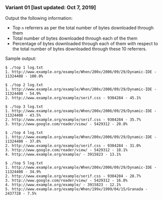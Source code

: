 ### Variant 01 [last updated: Oct 7, 2019]
Output the following information:

* Top `n` referrers as per the total number of bytes downloaded through them
* Total number of bytes downloaded through each of the them
* Percentage of bytes downloaded through each of them with respect to the total number of bytes downloaded through these 10 referrers.

Sample output:

```
$ ./top 1 log.txt
1. http://www.example.org/example/When/200x/2006/09/29/Dynamic-IDE - 11324408 - 100.0%

$ ./top 2 log.txt
1. http://www.example.org/example/When/200x/2006/09/29/Dynamic-IDE - 11324408 - 54.9%
2. http://www.example.org/example/serif.css - 9304284 - 45.1%

$ ./top 3 log.txt
1. http://www.example.org/example/When/200x/2006/09/29/Dynamic-IDE - 11324408 - 43.5%
2. http://www.example.org/example/serif.css - 9304284 - 35.7%
3. http://www.google.com/reader/view/ - 5429312 - 20.8%

$ ./top 4 log.txt
1. http://www.example.org/example/When/200x/2006/09/29/Dynamic-IDE - 11324408 - 37.8%
2. http://www.example.org/example/serif.css - 9304284 - 31.0%
3. http://www.google.com/reader/view/ - 5429312 - 18.1%
4. http://www.example.org/example/ - 3915823 - 13.1%

$ ./top 5 log.txt
1. http://www.example.org/example/When/200x/2006/09/29/Dynamic-IDE - 11324408 - 34.9%
2. http://www.example.org/example/serif.css - 9304284 - 28.7%
3. http://www.google.com/reader/view/ - 5429312 - 16.8%
4. http://www.example.org/example/ - 3915823 - 12.1%
5. http://www.example.org/example/When/199x/1999/04/15/Granada - 2437728 - 7.5%

```
